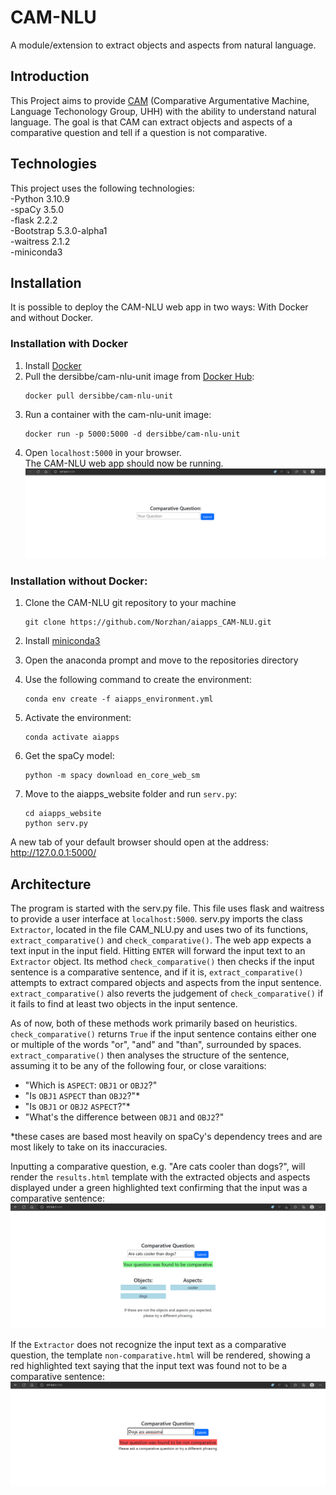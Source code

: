 # CAM-NLU
A module/extension to extract objects and aspects from natural language.

## Introduction

This Project aims to provide [CAM](https://github.com/uhh-lt/cam) (Comparative Argumentative Machine, Language Techonology Group, UHH)
with the ability to understand natural language. The goal is that CAM can extract objects and aspects of a comparative question
and tell if a question is not comparative. 

## Technologies

This project uses the following technologies:   
-Python 3.10.9   
-spaCy 3.5.0  
-flask 2.2.2  
-Bootstrap 5.3.0-alpha1  
-waitress 2.1.2  
-miniconda3   

## Installation

It is possible to deploy the CAM-NLU web app in two ways: With Docker and without Docker.

### Installation with Docker

1) Install [Docker](https://docs.docker.com/install/)  
2) Pull the dersibbe/cam-nlu-unit image from [Docker Hub](https://hub.docker.com):  
    ```shell script
    docker pull dersibbe/cam-nlu-unit
    ```
3) Run a container with the cam-nlu-unit image:  
    ```shell script
    docker run -p 5000:5000 -d dersibbe/cam-nlu-unit
    ```
4) Open `localhost:5000` in your browser.  
The CAM-NLU web app should now be running.  
![website_empty](website_empty.PNG)  

### Installation without Docker: 

1) Clone the CAM-NLU git repository to your machine
    ```shell script
    git clone https://github.com/Norzhan/aiapps_CAM-NLU.git
    ```
2) Install [miniconda3](https://docs.conda.io/en/latest/miniconda.html) 

3) Open the anaconda prompt and move to the repositories directory  

4) Use the following command to create the environment:
    ```shell script  
    conda env create -f aiapps_environment.yml  
    ```

5) Activate the environment:
    ```shell script  
    conda activate aiapps  
    ``` 

6) Get the spaCy model:
    ```shell script  
    python -m spacy download en_core_web_sm  
    ```

7) Move to the aiapps_website folder and run `serv.py`:
    ```shell script  
    cd aiapps_website  
    python serv.py  
    ```

A new tab of your default browser should open at the address: http://127.0.0.1:5000/



## Architecture 

The program is started with the serv.py file. This file uses flask and waitress to provide a user interface at `localhost:5000`. 
serv.py imports the class `Extractor`, located in the file CAM_NLU.py and uses two of its functions, `extract_comparative()` and `check_comparative()`. 
The web app expects a text input in the input field. Hitting `ENTER` will forward the input text to an `Extractor` object. Its method `check_comparative()` then checks if the input sentence is a comparative sentence, and if it is, `extract_comparative()` attempts to extract compared objects and aspects from the input sentence. `extract_comparative()` also reverts the judgement of `check_comparative()` if it fails to find at least two objects in the input sentence.  
  
As of now, both of these methods work primarily based on heuristics. `check_comparative()` returns `True` if the input sentence contains either one or multiple of the words "or", "and" and "than", surrounded by spaces. `extract_comparative()` then analyses the structure of the sentence, assuming it to be any of the following four, or close varaitions:  
  
- "Which is `ASPECT`: `OBJ1` or `OBJ2`?"  
- "Is `OBJ1` `ASPECT` than `OBJ2`?"*  
- "Is `OBJ1` or `OBJ2` `ASPECT`?"*  
- "What's the difference between `OBJ1` and `OBJ2`?"  
  
*these cases are based most heavily on spaCy's dependency trees and are most likely to take on its inaccuracies.  
  
Inputting a comparative question, e.g. "Are cats cooler than dogs?", will render the `results.html` template with the extracted objects and aspects displayed under a green highlighted text confirming that the input was a comparative sentence:  
![website_comparative](website_comparative.PNG)  
  
If the `Extractor` does not recognize the input text as a comparative question, the template `non-comparative.html` will be rendered, showing a red highlighted text saying that the input text was found not to be a comparative sentence:  
![website_noncomparative](website_noncomparative.PNG)